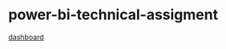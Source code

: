 # power-bi-technical-assigment
 
[dashboard](https://app.powerbi.com/view?r=eyJrIjoiZWVkMTIxZjYtMzQ3Zi00YjY2LWE0OTMtNjY0YmU0NmE3YzFmIiwidCI6Ijk2Njg4ZGNlLTNlYzUtNGJiZC04YjZjLWI5YzllZDNjOWI3NyJ9)